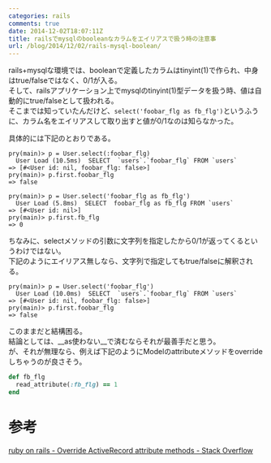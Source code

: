 ```yaml
---
categories: rails
comments: true
date: 2014-12-02T18:07:11Z
title: railsでmysqlのbooleanなカラムをエイリアスで扱う時の注意事
url: /blog/2014/12/02/rails-mysql-boolean/
---
```


rails+mysqlな環境では、booleanで定義したカラムはtinyint(1)で作られ、中身はtrue/falseではなく、0/1が入る。  
そして、railsアプリケーション上でmysqlのtinyint(1)型データを扱う時、値は自動的にtrue/falseとして扱われる。  
そこまでは知っていたんだけど、`select('foobar_flg as fb_flg')`というふうに、カラム名をエイリアスして取り出すと値が0/1なのは知らなかった。  

具体的には下記のとおりである。  

    pry(main)> p = User.select(:foobar_flg)
      User Load (10.5ms)  SELECT  `users`.`foobar_flg` FROM `users`
    => [#<User id: nil, foobar_flg: false>]
    pry(main)> p.first.foobar_flg
    => false

    pry(main)> p = User.select('foobar_flg as fb_flg')
      User Load (5.8ms)  SELECT  foobar_flg as fb_flg FROM `users`
    => [#<User id: nil>]
    pry(main)> p.first.fb_flg
    => 0

ちなみに、selectメソッドの引数に文字列を指定したから0/1が返ってくるというわけではない。  
下記のようにエイリアス無しなら、文字列で指定してもtrue/falseに解釈される。  

    pry(main)> p = User.select('foobar_flg')
      User Load (10.0ms)  SELECT  `users`.`foobar_flg` FROM `users`
    => [#<User id: nil, foobar_flg: false>]
    pry(main)> p.first.foobar_flg
    => false

このままだと結構困る。  
結論としては、__as使わない__で済むならそれが最善手だと思う。  
が、それが無理なら、例えば下記のようにModelのattributeメソッドをoverrideしちゃうのが良さそう。  

```ruby
def fb_flg
  read_attribute(:fb_flg) == 1
end
```

# 参考
[ruby on rails - Override ActiveRecord attribute methods - Stack Overflow](http://stackoverflow.com/questions/373731/override-activerecord-attribute-methods)  

